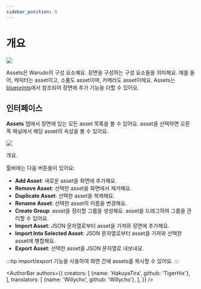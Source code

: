```yaml
---
sidebar_position: 0
---
```


# 개요

![](/doc-img/assets-cover.jpg)

Assets은 Warudo의 구성 요소예요. 장면을 구성하는 구성 요소들을 의미해요. 예를 들어, 캐릭터는 asset이고, 소품도 asset이며, 카메라도 asset이에요. Assets는 [blueprints](../blueprints/overview)에서 참조되어 장면에 추가 기능을 더할 수 있어요.

## 인터페이스

**Assets** 탭에서 장면에 있는 모든 asset 목록을 볼 수 있어요. asset을 선택하면 오른쪽 패널에서 해당 asset의 속성을 볼 수 있어요.

![](/doc-img/en-assets-1.png)
<p class="img-desc">개요.</p>

툴바에는 다음 버튼들이 있어요:
* **Add Asset**: 새로운 asset을 화면에 추가해요.
* **Remove Asset**: 선택한 asset을 화면에서 제거해요.
* **Duplicate Asset**: 선택한 asset을 복제해요.
* **Rename Asset**: 선택한 asset의 이름을 변경해요.
* **Create Group**: asset을 정리할 그룹을 생성해요. asset을 드래그하여 그룹을 관리할 수 있어요.
* **Import Asset**: JSON 문자열로부터 asset을 가져와 장면에 추가해요.
* **Import Into Selected Asset**: JSON 문자열로부터 asset을 가져와 선택한 asset에 병합해요.
* **Export Asset**: 선택한 asset을 JSON 문자열로 내보내요.

:::tip
import/export 기능을 사용하여 화면 간에 assets를 복사할 수 있어요.
:::

<AuthorBar authors={{
  creators: [
    {name: 'HakuyaTira', github: 'TigerHix'},
  ],
  translators: [
    {name: 'Willycho', github: 'Willycho'},
  ],
}} />
